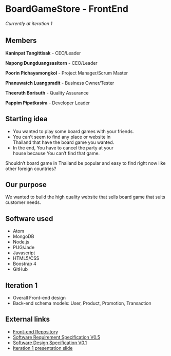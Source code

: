 # BoardGameStore - FrontEnd
###### Currently at iteration 1

## Members
**Kaninpat  Tangittisak** - CEO/Leader

**Napong  Dungduangsasitorn** - CEO/Leader

**Poorin  Pichayamongkol** - Project Manager/Scrum Master

**Phanuwatch  Luangpradit** - Business Owner/Tester

**Theeruth  Borisuth** - Quality Assurance

**Pappim  Pipatkasira** - Developer Leader

## Starting idea
- You wanted to play some board games with your friends.
- You can’t seem to find any place or website in   
 Thailand that have the board game you wanted.
- In the end, You have to cancel the party at your  
 house because You can’t find that game.

Shouldn’t board game in Thailand be popular and easy to find right now like other foreign countries?

## Our purpose
We wanted to build the high quality website that sells board game that suits customer needs.

## Software used
- Atom
- MongoDB
- Node.js
- PUG/Jade
- Javascript
- HTML5/CSS
- Boostrap 4
- GitHub

## Iteration 1
- Overall Front-end design
- Back-end schema models: User, Product, Promotion, Transaction

## External links
- [Front-end Repository](https://github.com/b5710546186/BoardGame_Front)
- [Software Requirement Specification V0.5](https://docs.google.com/document/d/15uORpSMQMOLxheeGO_BeRdf0TDzQSS8B6L5gH_dw_Pc)
- [Software Design Specification V0.1](https://docs.google.com/document/d/1MH8gPErxV4UrqGOHIuuLxP7zepIbgInxqoi1_miJjnI)
- [Iteration 1 presentation slide](https://docs.google.com/presentation/u/2/d/1hqaxZA4v0GSOJgcaLdR1DXWyj6Q9ev2ldwfyTTCyllw)
